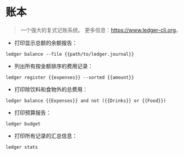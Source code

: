 # 账本

> 一个强大的复式记账系统。
> 更多信息：<https://www.ledger-cli.org>。

- 打印显示总额的余额报告：

`ledger balance --file {{path/to/ledger.journal}}`

- 列出所有按金额排序的费用记录：

`ledger register {{expenses}} --sorted {{amount}}`

- 打印除饮料和食物外的总费用：

`ledger balance {{Expenses}} and not ({{Drinks}} or {{Food}})`

- 打印预算报告：

`ledger budget`

- 打印所有记录的汇总信息：

`ledger stats`